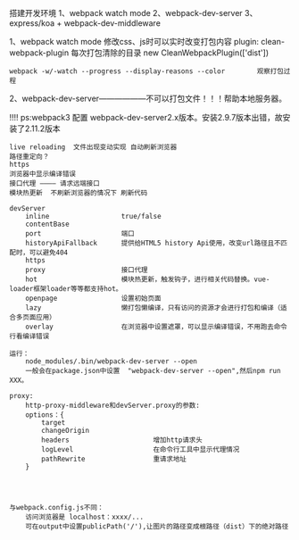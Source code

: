 搭建开发环境
    1、webpack watch mode
    2、webpack-dev-server
    3、express/koa + webpack-dev-middleware


1、webpack watch mode   修改css、js时可以实时改变打包内容
    plugin:
        clean-webpack-plugin   每次打包清除的目录 new CleanWebpackPlugin(['dist'])

    webpack -w/-watch --progress --display-reasons --color        观察打包过程

2、webpack-dev-server——————不可以打包文件！！！帮助本地服务器。

!!!! ps:webpack3 配置 webpack-dev-server2.x版本。安装2.9.7版本出错，故安装了2.11.2版本

    live reloading  文件出现变动实现 自动刷新浏览器
    路径重定向？
    https
    浏览器中显示编译错误
    接口代理 ———— 请求远端接口
    模块热更新  不刷新浏览器的情况下 刷新代码

    devServer
        inline                  true/false
        contentBase
        port                    端口
        historyApiFallback      提供给HTML5 history Api使用，改变url路径且不匹配时，可以避免404
        https                   
        proxy                   接口代理
        hot                     模块热更新，触发钩子，进行相关代码替换。vue-loader框架loader等等都支持hot。
        openpage                设置初始页面
        lazy                    懒打包懒编译，只有访问的资源才会进行打包和编译（适合多页面应用）
        overlay                 在浏览器中设置遮罩，可以显示编译错误，不用跑去命令行看编译错误
    
    运行：
        node_modules/.bin/webpack-dev-server --open
        一般会在package.json中设置  "webpack-dev-server --open",然后npm run XXX。

    proxy:
        http-proxy-middleware和devServer.proxy的参数:
        options：{
            target
            changeOrigin
            headers                     增加http请求头
            logLevel                    在命令行工具中显示代理情况
            pathRewrite                 重请求地址
        }




    与webpack.config.js不同：
        访问浏览器是 localhost：xxxx/...
        可在output中设置publicPath('/'),让图片的路径变成根路径（dist）下的绝对路径

    


